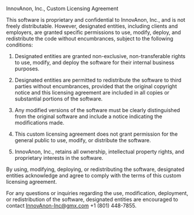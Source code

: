 InnovAnon, Inc., Custom Licensing Agreement

This software is proprietary and confidential to InnovAnon, Inc., and is not freely distributable. However, designated entities, including clients and employers, are granted specific permissions to use, modify, deploy, and redistribute the code without encumbrances, subject to the following conditions:

1. Designated entities are granted non-exclusive, non-transferable rights to use, modify, and deploy the software for their internal business purposes.

2. Designated entities are permitted to redistribute the software to third parties without encumbrances, provided that the original copyright notice and this licensing agreement are included in all copies or substantial portions of the software.

3. Any modified versions of the software must be clearly distinguished from the original software and include a notice indicating the modifications made.

4. This custom licensing agreement does not grant permission for the general public to use, modify, or distribute the software.

5. InnovAnon, Inc., retains all ownership, intellectual property rights, and proprietary interests in the software.

By using, modifying, deploying, or redistributing the software, designated entities acknowledge and agree to comply with the terms of this custom licensing agreement.

For any questions or inquiries regarding the use, modification, deployment, or redistribution of the software, designated entities are encouraged to contact InnovAnon-Inc@gmx.com +1 (801) 448-7855.


